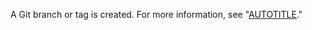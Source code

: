A Git branch or tag is created. For more information, see "[AUTOTITLE](/rest/git#create-a-reference)."
